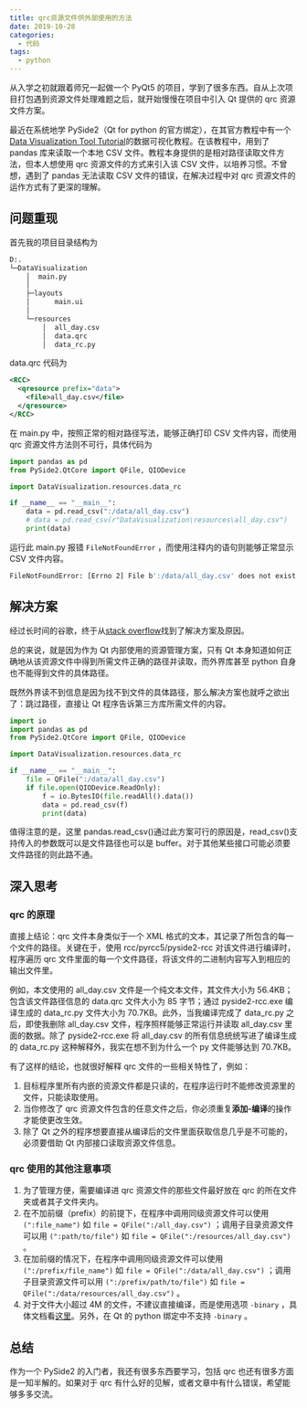 ```yaml
---
title: qrc资源文件供外部使用的方法
date: 2019-10-28
categories:
  - 代码
tags:
  - python
---
```


从入学之初就跟着师兄一起做一个 PyQt5 的项目，学到了很多东西。自从上次项目打包遇到资源文件处理难题之后，就开始慢慢在项目中引入 Qt 提供的 qrc 资源文件方案。

最近在系统地学 PySide2（Qt for python 的官方绑定），在其官方教程中有一个[Data Visualization Tool Tutorial](https://doc.qt.io/qtforpython/tutorials/datavisualize/index.html)的数据可视化教程。在该教程中，用到了 pandas 库来读取一个本地 CSV 文件。教程本身提供的是相对路径读取文件方法，但本人想使用 qrc 资源文件的方式来引入该 CSV 文件，以培养习惯。不曾想，遇到了 pandas 无法读取 CSV 文件的错误，在解决过程中对 qrc 资源文件的运作方式有了更深的理解。

<!--more-->

## 问题重现

首先我的项目目录结构为

```bash
D:.
└─DataVisualization
    │  main.py
    │
    ├─layouts
    │      main.ui
    │
    └─resources
        │  all_day.csv
        │  data.qrc
        │  data_rc.py
```

data.qrc 代码为

```xml
<RCC>
  <qresource prefix="data">
    <file>all_day.csv</file>
  </qresource>
</RCC>
```

在 main.py 中，按照正常的相对路径写法，能够正确打印 CSV 文件内容，而使用 qrc 资源文件方法则不可行，具体代码为

```python
import pandas as pd
from PySide2.QtCore import QFile, QIODevice

import DataVisualization.resources.data_rc

if __name__ == "__main__":
    data = pd.read_csv(":/data/all_day.csv")
    # data = pd.read_csv(r"DataVisualization\resources\all_day.csv")
    print(data)
```

运行此 main.py 报错 `FileNotFoundError` ，而使用注释内的语句则能够正常显示 CSV 文件内容。

```bash
FileNotFoundError: [Errno 2] File b':/data/all_day.csv' does not exist: b':/data/all_day.csv'
```

## 解决方案

经过长时间的谷歌，终于从[stack overflow](https://stackoverflow.com/questions/52950601/create-a-pandas-dataframe-from-a-qrc-resource-file)找到了解决方案及原因。

总的来说，就是因为作为 Qt 内部使用的资源管理方案，只有 Qt 本身知道如何正确地从该资源文件中得到所需文件正确的路径并读取，而外界库甚至 python 自身也不能得到文件的具体路径。

既然外界读不到信息是因为找不到文件的具体路径，那么解决方案也就呼之欲出了：跳过路径，直接让 Qt 程序告诉第三方库所需文件的内容。

```python
import io
import pandas as pd
from PySide2.QtCore import QFile, QIODevice

import DataVisualization.resources.data_rc

if __name__ == "__main__":
    file = QFile(":/data/all_day.csv")
    if file.open(QIODevice.ReadOnly):
        f = io.BytesIO(file.readAll().data())
        data = pd.read_csv(f)
        print(data)
```

值得注意的是，这里 pandas.read_csv()通过此方案可行的原因是，read_csv()支持传入的参数既可以是文件路径也可以是 buffer。对于其他某些接口可能必须要文件路径的则此路不通。

## 深入思考

### qrc 的原理

直接上结论：qrc 文件本身类似于一个 XML 格式的文本，其记录了所包含的每一个文件的路径。关键在于，使用 rcc/pyrcc5/pyside2-rcc 对该文件进行编译时，程序遍历 qrc 文件里面的每一个文件路径，将该文件的二进制内容写入到相应的输出文件里。

例如，本文使用的 all_day.csv 文件是一个纯文本文件，其文件大小为 56.4KB；包含该文件路径信息的 data.qrc 文件大小为 85 字节；通过 pyside2-rcc.exe 编译生成的 data_rc.py 文件大小为 70.7KB。此外，当我编译完成了 data_rc.py 之后，即使我删除 all_day.csv 文件，程序照样能够正常运行并读取 all_day.csv 里面的数据。除了 pyside2-rcc.exe 将 all_day.csv 的所有信息统统写进了编译生成的 data_rc.py 这种解释外，我实在想不到为什么一个 py 文件能够达到 70.7KB。

有了这样的结论，也就很好解释 qrc 文件的一些相关特性了，例如：

1. 目标程序里所有内嵌的资源文件都是只读的，在程序运行时不能修改资源里的文件，只能读取使用。
2. 当你修改了 qrc 资源文件包含的任意文件之后，你必须重复**添加-编译**的操作才能使更改生效。
3. 除了 Qt 之外的程序想要直接从编译后的文件里面获取信息几乎是不可能的，必须要借助 Qt 内部接口读取资源文件信息。

### qrc 使用的其他注意事项

1. 为了管理方便，需要编译进 qrc 资源文件的那些文件最好放在 qrc 的所在文件夹或者其子文件夹内。
2. 在不加前缀（prefix）的前提下，在程序中调用同级资源文件可以使用 `(":file_name")` 如 `file = QFile(":/all_day.csv")` ；调用子目录资源文件可以用 `(":path/to/file")` 如 `file = QFile(":/resources/all_day.csv")` 。
3. 在加前缀的情况下，在程序中调用同级资源文件可以使用 `(":/prefix/file_name")` 如 `file = QFile(":/data/all_day.csv")` ；调用子目录资源文件可以用 `(":/prefix/path/to/file")` 如 `file = QFile(":/data/resources/all_day.csv")` 。
4. 对于文件大小超过 4M 的文件，不建议直接编译，而是使用选项 `-binary` ，具体文档看[这里](https://doc.qt.io/qt-5/resources.html#external-binary-resources)。另外，在 Qt 的 python 绑定中不支持 `-binary` 。

## 总结

作为一个 PySide2 的入门者，我还有很多东西要学习，包括 qrc 也还有很多方面是一知半解的。如果对于 qrc 有什么好的见解，或者文章中有什么错误，希望能够多多交流。
